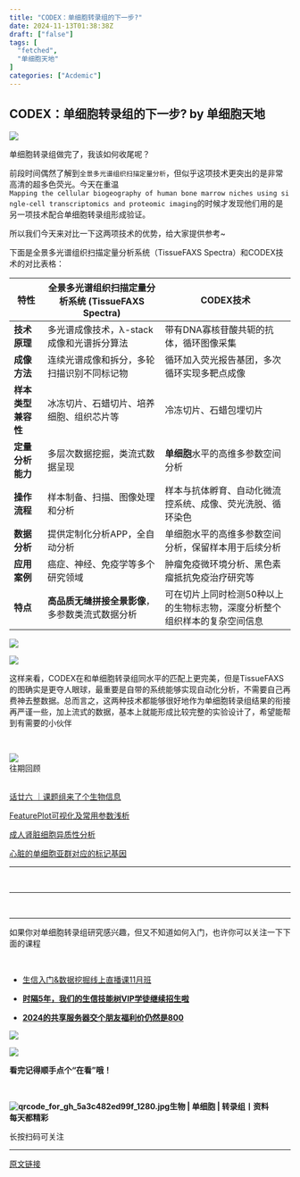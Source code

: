 ```yaml
---
title: "CODEX：单细胞转录组的下一步?"
date: 2024-11-13T01:38:38Z
draft: ["false"]
tags: [
  "fetched",
  "单细胞天地"
]
categories: ["Acdemic"]
---
```

CODEX：单细胞转录组的下一步? by 单细胞天地
------
<div><section><p><img data-backh="160" data-backw="562" data-imgfileid="100042596" data-ratio="0.2851851851851852" data-s="300,640" data-type="png" data-w="1080" data-src="https://mmbiz.qpic.cn/mmbiz_png/iaRJcrq2Los8qVsiaJRKGiccpN4sZgWzAO5g3tW1iaHTicJUbfjQvv7H5BHELlJ2j1AEUELiaZ5CEYks3Ad9zM6MT2tg/640?wx_fmt=other&amp;from=appmsg&amp;tp=webp&amp;wxfrom=5&amp;wx_lazy=1&amp;wx_co=1" src="https://mmbiz.qpic.cn/mmbiz_png/iaRJcrq2Los8qVsiaJRKGiccpN4sZgWzAO5g3tW1iaHTicJUbfjQvv7H5BHELlJ2j1AEUELiaZ5CEYks3Ad9zM6MT2tg/640?wx_fmt=other&amp;from=appmsg&amp;tp=webp&amp;wxfrom=5&amp;wx_lazy=1&amp;wx_co=1"></p><p>单细胞转录组做完了，我该如何收尾呢？</p><p>前段时间偶然了解到<code>全景多光谱组织扫描定量分析</code>，但似乎这项技术更突出的是非常高清的超多色荧光。今天在重温<code>Mapping the cellular biogeography of human bone marrow niches using single-cell transcriptomics and proteomic imaging</code>的时候才发现他们用的是另一项技术配合单细胞转录组形成验证。</p><p>所以我们今天来对比一下这两项技术的优势，给大家提供参考~</p><p>下面是全景多光谱组织扫描定量分析系统（TissueFAXS Spectra）和CODEX技术的对比表格：</p><table width="661"><thead><tr><th><span>特性</span></th><th><span>全景多光谱组织扫描定量分析系统 (TissueFAXS Spectra)</span></th><th><span>CODEX技术</span></th></tr></thead><tbody><tr><td><strong>技术原理</strong></td><td>多光谱成像技术，λ-stack成像和光谱拆分算法</td><td>带有DNA寡核苷酸共轭的抗体，循环图像采集</td></tr><tr><td><strong>成像方法</strong></td><td>连续光谱成像和拆分，多轮扫描识别不同标记物</td><td>循环加入荧光报告基团，多次循环实现多靶点成像</td></tr><tr><td><strong>样本类型兼容性</strong></td><td>冰冻切片、石蜡切片、培养细胞、组织芯片等</td><td>冷冻切片、石蜡包埋切片</td></tr><tr><td><strong>定量分析能力</strong></td><td>多层次数据挖掘，类流式数据呈现</td><td><strong>单细胞</strong>水平的高维多参数空间分析</td></tr><tr><td><strong>操作流程</strong></td><td>样本制备、扫描、图像处理和分析</td><td>样本与抗体孵育、自动化微流控系统、成像、荧光洗脱、循环染色</td></tr><tr><td><strong>数据分析</strong></td><td>提供定制化分析APP，全自动分析</td><td>单细胞水平的高维多参数空间分析，保留样本用于后续分析</td></tr><tr><td><strong>应用案例</strong></td><td>癌症、神经、免疫学等多个研究领域</td><td>肿瘤免疫微环境分析、黑色素瘤抵抗免疫治疗研究等</td></tr><tr><td><strong>特点</strong></td><td><strong>高品质无缝拼接全景影像</strong>，多参数类流式数据分析</td><td>可在切片上同时检测50种以上的生物标志物，深度分析整个组织样本的复杂空间信息</td></tr></tbody></table><p><img data-backh="318" data-backw="562" data-imgfileid="100042597" data-ratio="0.5648148148148148" data-s="300,640" data-type="png" data-w="1080" data-src="https://mmbiz.qpic.cn/mmbiz_png/iaRJcrq2Los8qVsiaJRKGiccpN4sZgWzAO5RKmMrKxzwuludibsbrurUZwBrh78n4eQpdsA3u30URFEib0d0BLkVp3g/640?wx_fmt=other&amp;from=appmsg&amp;tp=webp&amp;wxfrom=5&amp;wx_lazy=1&amp;wx_co=1" src="https://mmbiz.qpic.cn/mmbiz_png/iaRJcrq2Los8qVsiaJRKGiccpN4sZgWzAO5RKmMrKxzwuludibsbrurUZwBrh78n4eQpdsA3u30URFEib0d0BLkVp3g/640?wx_fmt=other&amp;from=appmsg&amp;tp=webp&amp;wxfrom=5&amp;wx_lazy=1&amp;wx_co=1"></p><p><img data-backh="326" data-backw="562" data-imgfileid="100042595" data-ratio="0.5802781289506953" data-s="300,640" data-src="https://mmbiz.qpic.cn/mmbiz_png/iaRJcrq2Los8qVsiaJRKGiccpN4sZgWzAO5UsHVQFxv7pqqsbJkeoPxZreHibBUrSiaEAf6J0uKCr40HzJibBY7ibuNgg/640?wx_fmt=other&amp;from=appmsg&amp;tp=webp&amp;wxfrom=5&amp;wx_lazy=1&amp;wx_co=1" data-type="png" data-w="791" src="https://mmbiz.qpic.cn/mmbiz_png/iaRJcrq2Los8qVsiaJRKGiccpN4sZgWzAO5UsHVQFxv7pqqsbJkeoPxZreHibBUrSiaEAf6J0uKCr40HzJibBY7ibuNgg/640?wx_fmt=other&amp;from=appmsg&amp;tp=webp&amp;wxfrom=5&amp;wx_lazy=1&amp;wx_co=1"></p><p>这样来看，CODEX在和单细胞转录组同水平的匹配上更完美，但是TissueFAXS的图确实是更夺人眼球，最重要是自带的系统能够实现自动化分析，不需要自己再费神去整数据。总而言之，这两种技术都能够很好地作为单细胞转录组结果的衔接<span>再严谨一些，加上流式的数据，基本上就能形成比较完整的实验设计了，希望能帮到有需要的小伙伴</span></p></section><section><p><br></p><section data-style-type="5" data-tools="新媒体排版" data-id="2440476"><section><section><section><section><img data-ratio="0.9495798319327731" data-src="https://mmbiz.qpic.cn/mmbiz_gif/09gp6SvPE04j3m2v7Hr889icHUyibTOHs8YuUibicl7ibRD0ZwG5pDTjBluRreZvuib1o3BibvLkicYhnA4YW7dQsjn0cA/640?wx_fmt=gif" data-type="gif" data-w="119" data-width="100%" data-imgfileid="100042599" src="https://mmbiz.qpic.cn/mmbiz_gif/09gp6SvPE04j3m2v7Hr889icHUyibTOHs8YuUibicl7ibRD0ZwG5pDTjBluRreZvuib1o3BibvLkicYhnA4YW7dQsjn0cA/640?wx_fmt=gif"></section><section data-brushtype="text">往期回顾</section><section><br></section></section></section></section><section><section data-autoskip="1"><p><a target="_blank" href="http://mp.weixin.qq.com/s?__biz=MzI1Njk4ODE0MQ==&amp;mid=2247526226&amp;idx=1&amp;sn=4e8f63b79f819891e0c653b7ec8f5d1d&amp;chksm=ea1c61d0dd6be8c65a820386a8b81d446e946b8593fabd4729019af0428c9570a62315512a56&amp;scene=21#wechat_redirect" textvalue="话廿六 ｜课题组来了个生物信息" linktype="text" imgurl="" imgdata="null" data-itemshowtype="0" tab="innerlink" data-linktype="2">话廿六 ｜课题组来了个生物信息</a><br></p><p><a target="_blank" href="http://mp.weixin.qq.com/s?__biz=MzI1Njk4ODE0MQ==&amp;mid=2247526218&amp;idx=1&amp;sn=d690b98d8e22fcc3dff37dac5e0bc384&amp;chksm=ea1c61c8dd6be8de09c98d4f26db2872e9ba8424f555c376e997af7b1c95dfaacbd58069cedf&amp;scene=21#wechat_redirect" textvalue="FeaturePlot可视化及常用参数浅析" linktype="text" imgurl="" imgdata="null" data-itemshowtype="0" tab="innerlink" data-linktype="2">FeaturePlot可视化及常用参数浅析</a><br></p><p><a target="_blank" href="http://mp.weixin.qq.com/s?__biz=MzI1Njk4ODE0MQ==&amp;mid=2247526191&amp;idx=1&amp;sn=a12140e73ee8e6d54a0cc562ba00e0b4&amp;chksm=ea1c61addd6be8bb6f9b7c3679e60b85070d8022bdf0151a9d2fd7f2c6b029aa34e2075dc121&amp;scene=21#wechat_redirect" textvalue="成人肾脏细胞异质性分析" linktype="text" imgurl="" imgdata="null" data-itemshowtype="0" tab="innerlink" data-linktype="2">成人肾脏细胞异质性分析</a><br></p><p><a target="_blank" href="http://mp.weixin.qq.com/s?__biz=MzI1Njk4ODE0MQ==&amp;mid=2247526154&amp;idx=1&amp;sn=60e514228f84ee76719283527c3a3c27&amp;chksm=ea1c6188dd6be89e1ef35efc86ff9633b55a9a7d0dcdda153a7a261a822b55de87e1bc134cdf&amp;scene=21#wechat_redirect" textvalue="心脏的单细胞亚群对应的标记基因" linktype="text" imgurl="" imgdata="null" data-itemshowtype="0" tab="innerlink" data-linktype="2">心脏的单细胞亚群对应的标记基因</a></p></section></section><hr><p><br></p></section><section data-style-type="5" data-tools="新媒体排版" data-id="2440475"><hr><p><br></p><hr><section><p>如果你对单细胞转录组研究感兴趣，但又不知道如何入门，也许你可以关注一下下面的课程<span></span></p><p><br></p><ul><li><p><a target="_blank" href="http://mp.weixin.qq.com/s?__biz=MzI1Njk4ODE0MQ==&amp;mid=2247526158&amp;idx=1&amp;sn=3ba926ec73704570a38cfe91efc1fbb0&amp;chksm=ea1c618cdd6be89af004529c05cbee301700f24407f3fbd4b872d23a7d25049abbcac54ed2a7&amp;scene=21#wechat_redirect" textvalue="生信入门&amp;数据挖掘线上直播课11月班" linktype="text" imgurl="" imgdata="null" data-itemshowtype="11" tab="innerlink" data-linktype="2">生信入门&amp;数据挖掘线上直播课11月班</a><br></p></li><li><p><a target="_blank" href="http://mp.weixin.qq.com/s?__biz=MzAxMDkxODM1Ng==&amp;mid=2247524148&amp;idx=1&amp;sn=7806da6feb41a36493c519c1cfc1d3ac&amp;chksm=9b4bdf8fac3c569960369602f1ef26639cb366b250f233b2297d1f059471c0458335bfc0b829&amp;scene=21#wechat_redirect" textvalue="时隔5年，我们的生信技能树VIP学徒继续招生啦" linktype="text" imgurl="" imgdata="null" data-itemshowtype="0" tab="innerlink" data-linktype="2" hasload="1"><strong>时隔5年，我们的生信技能树VIP学徒继续招生啦</strong></a><br></p></li><li><p><a target="_blank" href="http://mp.weixin.qq.com/s?__biz=MzI1Njk4ODE0MQ==&amp;mid=2247520120&amp;idx=1&amp;sn=ad91a187458eb591129d3d366bfccf71&amp;chksm=ea1c89fadd6b00ec227d9588dadf672e1eb88d0449d500602d61f155023ee5721facdc9a5b57&amp;scene=21#wechat_redirect" textvalue="2024的共享服务器交个朋友福利价仍然是800" linktype="text" imgurl="" imgdata="null" data-itemshowtype="11" tab="innerlink" data-linktype="2" hasload="1"><strong>2024的共享服务器交个朋友福利价仍然是800</strong></a></p></li></ul><p><img data-imgfileid="100042600" data-ratio="1" data-src="https://mmbiz.qpic.cn/mmbiz_gif/4TKeL1ZejtlKxOib5kmKX6ic6eX0w0WK5jvhtz9yBRsO3OI4yr6S5iaLNM7AbAeuPDHXMvDdur2DRz9wyiax4lEviag/640?wx_fmt=gif" data-type="gif" data-w="240" src="https://mmbiz.qpic.cn/mmbiz_gif/4TKeL1ZejtlKxOib5kmKX6ic6eX0w0WK5jvhtz9yBRsO3OI4yr6S5iaLNM7AbAeuPDHXMvDdur2DRz9wyiax4lEviag/640?wx_fmt=gif"><br></p><p><img data-imgfileid="100042598" data-ratio="0.05278592375366569" data-src="https://mmbiz.qpic.cn/mmbiz/4TKeL1Zejtlq03ZOSZiaTlic1MxgdKiaxTbOZ7ZSe0Xx1Ca8xF3L6Nyj1FYUajtYrSmRIHyZVSsAve0EAvEicZONpg/640?wx_fmt=jpeg" data-type="other" data-w="341" src="https://mmbiz.qpic.cn/mmbiz/4TKeL1Zejtlq03ZOSZiaTlic1MxgdKiaxTbOZ7ZSe0Xx1Ca8xF3L6Nyj1FYUajtYrSmRIHyZVSsAve0EAvEicZONpg/640?wx_fmt=jpeg"></p><p><strong><span>看完记得顺手点个</span></strong><span><strong><span>“在看”</span></strong></span><strong><span>哦！</span></strong></p></section><section><section data-tools="135编辑器" data-id="93668"><section><section data-width="95%"><section><section data-width="61.8%"><section><section><section><p><br></p><span><strong data-burshtype="text"><img data-copyright="0" data-cropselx1="0" data-cropselx2="109" data-cropsely1="0" data-cropsely2="109" data-ratio="1" data-src="https://mmbiz.qpic.cn/mmbiz/siaia0BDGJdjRMGrkqo64BGKecYk4akuHpGHVQs7FeOpY7eWbIPGC1tRw5Tw0oEPmx053mR9FTVerWvhuZchIpZw/640?wx_fmt=jpeg" data-type="other" data-w="258" title="qrcode_for_gh_5a3c482ed99f_1280.jpg" data-imgfileid="100042602" src="https://mmbiz.qpic.cn/mmbiz/siaia0BDGJdjRMGrkqo64BGKecYk4akuHpGHVQs7FeOpY7eWbIPGC1tRw5Tw0oEPmx053mR9FTVerWvhuZchIpZw/640?wx_fmt=jpeg"><strong data-burshtype="text">生物</strong><strong data-burshtype="text"> | 单细胞 | 转录组丨资料</strong></strong></span></section><section><span><strong data-burshtype="text">每天都精彩</strong></span></section></section></section><section><section><section><section><p><span>长按扫码可关注</span></p></section></section></section></section></section></section></section></section></section></section></section></section><p><mp-style-type data-value="3"></mp-style-type></p></div>  
<hr>
<a href="https://mp.weixin.qq.com/s/yDvIRUoJ5-kt3ZvniyqvCw",target="_blank" rel="noopener noreferrer">原文链接</a>
